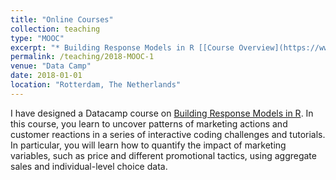 ```yaml
---
title: "Online Courses"
collection: teaching
type: "MOOC"
excerpt: "* Building Response Models in R [[Course Overview](https://www.datacamp.com/courses/building-response-models-in-r)]"
permalink: /teaching/2018-MOOC-1
venue: "Data Camp"
date: 2018-01-01
location: "Rotterdam, The Netherlands"
---
```


<!--
* Building Response Models in R [[Course Overview](https://www.datacamp.com/courses/building-response-models-in-r)]
-->

I have designed a Datacamp course on [Building Response Models in R](https://www.datacamp.com/courses/building-response-models-in-r). In this course, you learn to uncover patterns of marketing actions and customer reactions in a series of interactive coding challenges and tutorials. In particular, you will learn how to quantify the impact of marketing variables, such as price and different promotional tactics, using aggregate sales and individual-level choice data.
